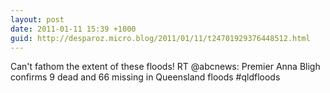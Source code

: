 ```yaml
---
layout: post
date: 2011-01-11 15:39 +1000
guid: http://desparoz.micro.blog/2011/01/11/t24701929376448512.html
---
```

Can't fathom the extent of these floods! RT @abcnews: Premier Anna Bligh confirms 9 dead and 66 missing in Queensland floods #qldfloods
